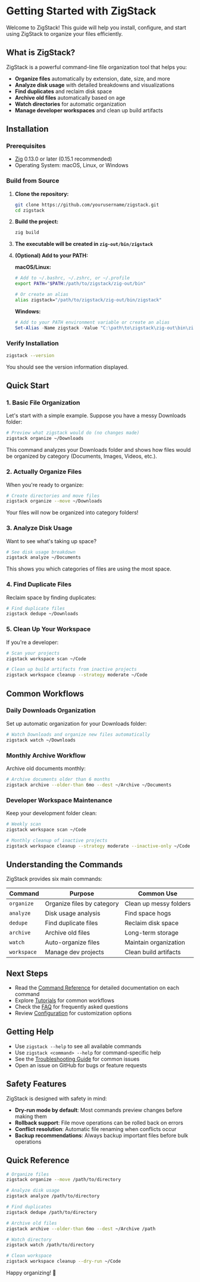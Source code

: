 # Getting Started with ZigStack

Welcome to ZigStack! This guide will help you install, configure, and start using ZigStack to organize your files efficiently.

## What is ZigStack?

ZigStack is a powerful command-line file organization tool that helps you:
- **Organize files** automatically by extension, date, size, and more
- **Analyze disk usage** with detailed breakdowns and visualizations
- **Find duplicates** and reclaim disk space
- **Archive old files** automatically based on age
- **Watch directories** for automatic organization
- **Manage developer workspaces** and clean up build artifacts

## Installation

### Prerequisites

- [Zig](https://ziglang.org/download/) 0.13.0 or later (0.15.1 recommended)
- Operating System: macOS, Linux, or Windows

### Build from Source

1. **Clone the repository:**
   ```bash
   git clone https://github.com/yourusername/zigstack.git
   cd zigstack
   ```

2. **Build the project:**
   ```bash
   zig build
   ```

3. **The executable will be created in `zig-out/bin/zigstack`**

4. **(Optional) Add to your PATH:**

   **macOS/Linux:**
   ```bash
   # Add to ~/.bashrc, ~/.zshrc, or ~/.profile
   export PATH="$PATH:/path/to/zigstack/zig-out/bin"

   # Or create an alias
   alias zigstack="/path/to/zigstack/zig-out/bin/zigstack"
   ```

   **Windows:**
   ```powershell
   # Add to your PATH environment variable or create an alias
   Set-Alias -Name zigstack -Value "C:\path\to\zigstack\zig-out\bin\zigstack.exe"
   ```

### Verify Installation

```bash
zigstack --version
```

You should see the version information displayed.

## Quick Start

### 1. Basic File Organization

Let's start with a simple example. Suppose you have a messy Downloads folder:

```bash
# Preview what zigstack would do (no changes made)
zigstack organize ~/Downloads
```

This command analyzes your Downloads folder and shows how files would be organized by category (Documents, Images, Videos, etc.).

### 2. Actually Organize Files

When you're ready to organize:

```bash
# Create directories and move files
zigstack organize --move ~/Downloads
```

Your files will now be organized into category folders!

### 3. Analyze Disk Usage

Want to see what's taking up space?

```bash
# See disk usage breakdown
zigstack analyze ~/Documents
```

This shows you which categories of files are using the most space.

### 4. Find Duplicate Files

Reclaim space by finding duplicates:

```bash
# Find duplicate files
zigstack dedupe ~/Downloads
```

### 5. Clean Up Your Workspace

If you're a developer:

```bash
# Scan your projects
zigstack workspace scan ~/Code

# Clean up build artifacts from inactive projects
zigstack workspace cleanup --strategy moderate ~/Code
```

## Common Workflows

### Daily Downloads Organization

Set up automatic organization for your Downloads folder:

```bash
# Watch Downloads and organize new files automatically
zigstack watch ~/Downloads
```

### Monthly Archive Workflow

Archive old documents monthly:

```bash
# Archive documents older than 6 months
zigstack archive --older-than 6mo --dest ~/Archive ~/Documents
```

### Developer Workspace Maintenance

Keep your development folder clean:

```bash
# Weekly scan
zigstack workspace scan ~/Code

# Monthly cleanup of inactive projects
zigstack workspace cleanup --strategy moderate --inactive-only ~/Code
```

## Understanding the Commands

ZigStack provides six main commands:

| Command | Purpose | Common Use |
|---------|---------|------------|
| `organize` | Organize files by category | Clean up messy folders |
| `analyze` | Disk usage analysis | Find space hogs |
| `dedupe` | Find duplicate files | Reclaim disk space |
| `archive` | Archive old files | Long-term storage |
| `watch` | Auto-organize files | Maintain organization |
| `workspace` | Manage dev projects | Clean build artifacts |

## Next Steps

- Read the [Command Reference](commands/) for detailed documentation on each command
- Explore [Tutorials](guides/) for common workflows
- Check the [FAQ](FAQ.md) for frequently asked questions
- Review [Configuration](reference/configuration.md) for customization options

## Getting Help

- Use `zigstack --help` to see all available commands
- Use `zigstack <command> --help` for command-specific help
- See the [Troubleshooting Guide](troubleshooting.md) for common issues
- Open an issue on GitHub for bugs or feature requests

## Safety Features

ZigStack is designed with safety in mind:

- **Dry-run mode by default**: Most commands preview changes before making them
- **Rollback support**: File move operations can be rolled back on errors
- **Conflict resolution**: Automatic file renaming when conflicts occur
- **Backup recommendations**: Always backup important files before bulk operations

## Quick Reference

```bash
# Organize files
zigstack organize --move /path/to/directory

# Analyze disk usage
zigstack analyze /path/to/directory

# Find duplicates
zigstack dedupe /path/to/directory

# Archive old files
zigstack archive --older-than 6mo --dest ~/Archive /path

# Watch directory
zigstack watch /path/to/directory

# Clean workspace
zigstack workspace cleanup --dry-run ~/Code
```

Happy organizing! 🎉
